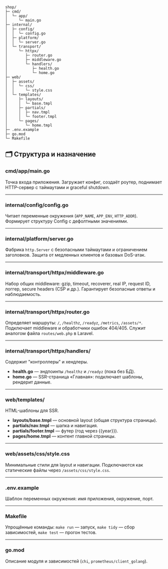 

```
shop/
├─ cmd/
│  └─ app/
│     └─ main.go
├─ internal/
│  ├─ config/
│  │  └─ config.go
│  ├─ platform/
│  │  └─ server.go
│  └─ transport/
│     └─ httpx/
│        ├─ router.go
│        ├─ middleware.go
│        └─ handlers/
│           ├─ health.go
│           └─ home.go
├─ web/
│  ├─ assets/
│  │  └─ css/
│  │     └─ style.css
│  └─ templates/
│     ├─ layouts/
│     │  └─ base.tmpl
│     ├─ partials/
│     │  ├─ nav.tmpl
│     │  └─ footer.tmpl
│     └─ pages/
│        └─ home.tmpl
├─ .env.example
├─ go.mod
└─ Makefile

```

## 🗂 Структура и назначение

### **cmd/app/main.go**

Точка входа приложения.
Загружает конфиг, создаёт роутер, поднимает HTTP-сервер с таймаутами и graceful shutdown.

---

### **internal/config/config.go**

Читает переменные окружения (`APP_NAME`, `APP_ENV`, `HTTP_ADDR`).
Формирует структуру Config с дефолтными значениями.

---

### **internal/platform/server.go**

Фабрика `http.Server` с безопасными таймаутами и ограничением заголовков.
Защита от медленных клиентов и базовых DoS-атак.

---

### **internal/transport/httpx/middleware.go**

Набор общих middleware:
gzip, timeout, recoverer, real IP, request ID, логгер, secure headers (CSP и др.).
Гарантирует безопасные ответы и наблюдаемость.

---

### **internal/transport/httpx/router.go**

Определяет маршруты:
`/`, `/healthz`, `/readyz`, `/metrics`, `/assets/*`.
Подключает middleware и обработчики ошибок 404/405.
Служит аналогом файла `routes/web.php` в Laravel.

---

### **internal/transport/httpx/handlers/**

Содержит "контроллеры" и хендлеры.

* **health.go** — эндпоинты `/healthz` и `/readyz` (пока без БД).
* **home.go** — SSR-страница «Главная»: подключает шаблоны, рендерит данные.

---

### **web/templates/**

HTML-шаблоны для SSR.

* **layouts/base.tmpl** — основной layout (общая структура страницы).
* **partials/nav.tmpl** — шапка и навигация.
* **partials/footer.tmpl** — футер (год через {{year}}).
* **pages/home.tmpl** — контент главной страницы.

---

### **web/assets/css/style.css**

Минимальные стили для layout и навигации.
Подключаются как статические файлы через `/assets/css/style.css`.

---

### **.env.example**

Шаблон переменных окружения:
имя приложения, окружение, порт.

---

### **Makefile**

Упрощённые команды:
`make run` — запуск,
`make tidy` — сбор зависимостей,
`make test` — прогон тестов.

---

### **go.mod**

Описание модуля и зависимостей (`chi`, `prometheus/client_golang`).

